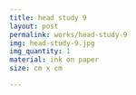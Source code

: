 ```yaml
---
title: head study 9
layout: post
permalink: works/head-study-9
img: head-study-9.jpg
img_quantity: 1
material: ink on paper
size: cm x cm

---
```

